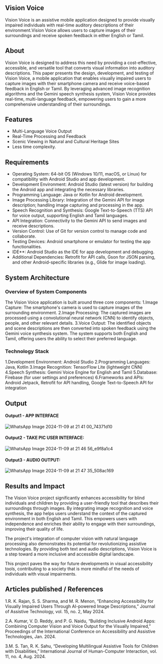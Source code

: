 ## Vision Voice

Vision Voice is an assistive mobile application designed to provide visually impaired individuals with real-time auditory descriptions of their environment.Vision Voice allows users to capture images of their surroundings and receive spoken feedback in either English or Tamil.

## About

Vision Voice is designed to address this need by providing a cost-effective, accessible, and versatile tool that converts visual information into auditory descriptions. This paper presents the design, development, and testing of Vision Voice, a mobile application that enables visually impaired users to capture images with their smartphone camera and receive voice-based feedback in English or Tamil. By leveraging advanced image recognition algorithms and the Gemini speech synthesis system, Vision Voice provides real-time, multi-language feedback, empowering users to gain a more comprehensive understanding of their surroundings.

## Features 

- Multi-Language Voice Output
- Real-Time Processing and Feedback
- Scenic Viewing in Natural and Cultural Heritage Sites
- Less time complexity. 

 
## Requirements

* Operating System: 64-bit OS (Windows 10/11, macOS, or Linux) for compatibility with Android Studio and app development.
* Development Environment: Android Studio (latest version) for building the Android app and integrating the necessary libraries.
* Programming Language: Java or Kotlin for Android development.
* Image Processing Library: Integration of the Gemini API for image description; handling image capturing and processing in the app.
* Speech Recognition and Synthesis: Google Text-to-Speech (TTS) API for voice output, supporting English and Tamil languages.
* API Integration: Connectivity to the Gemini API to send images and receive descriptions.
* Version Control: Use of Git for version control to manage code and collaborate.
* Testing Devices: Android smartphone or emulator for testing the app functionalities.
* IDE**: Android Studio as the IDE for app development and debugging.
* Additional Dependencies: Retrofit for API calls, Gson for JSON parsing, and other Android-specific libraries (e.g., Glide for image loading).

## System Architecture
### Overview of System Components
The Vision Voice application is built around three core components:
1.Image Capture: The smartphone's camera is used to capture images of the surrounding environment.
2.Image Processing: The captured images are processed using a convolutional neural network (CNN) to identify objects, people, and other relevant details.
3.Voice Output: The identified objects and scene descriptions are then converted into spoken feedback using the Gemini voice synthesis system. The system supports both English and Tamil, offering users the ability to select their preferred language.

###  Technology Stack
1.Development Environment: Android Studio
2.Programming Languages: Java, Kotlin
3.Image Recognition: TensorFlow Lite (lightweight CNN)
4.Speech Synthesis: Gemini Voice Engine for English and Tamil
5.Database: Firebase (for user settings and preferences)
6.Frameworks and APIs: Android Jetpack, Retrofit for API handling, Google Text-to-Speech API for integration


## Output 

#### Output1 - APP INTERFACE

![WhatsApp Image 2024-11-09 at 21 41 00_74371d10](https://github.com/user-attachments/assets/fff60885-22ee-4b2c-bce4-ff0c6beda75b)


#### Output2 - TAKE PIC USER INTERFACE:

![WhatsApp Image 2024-11-09 at 21 46 56_e9f8a1c4](https://github.com/user-attachments/assets/28e8bed2-f055-4bfe-913e-b954f2391fcb)


#### Output3 - AUDIO OUTPUT:

![WhatsApp Image 2024-11-09 at 21 47 35_508ac169](https://github.com/user-attachments/assets/36c46873-8fa4-40cc-9abc-d956636d0978) 

 

## Results and Impact
The Vision Voice project significantly enhances accessibility for blind individuals and children by providing a user-friendly tool that describes their surroundings through images. By integrating image recognition and voice synthesis, the app helps users understand the context of the captured environment in both English and Tamil. This empowers users with independence and enriches their ability to engage with their surroundings, improving their quality of life.

The project's integration of computer vision with natural language processing also demonstrates its potential for revolutionizing assistive technologies. By providing both text and audio descriptions, Vision Voice is a step toward a more inclusive and accessible digital landscape.

This project paves the way for future developments in visual accessibility tools, contributing to a society that is more mindful of the needs of individuals with visual impairments.

## Articles published / References

1.R. K. Rajan, S. S. Sharma, and M. R. Menon, “Enhancing Accessibility for Visually Impaired Users Through AI-powered Image Descriptions,” Journal of Assistive Technology, vol. 15, no. 2, May 2024.

2.A. Kumar, V. D. Reddy, and P. G. Naidu, “Building Inclusive Android Apps: Combining Computer Vision and Voice Output for the Visually Impaired,” Proceedings of the International Conference on Accessibility and Assistive Technologies, Jan. 2024.

3.M. S. Tan, R. K. Sahu, “Developing Multilingual Assistive Tools for Children with Disabilities,” International Journal of Human-Computer Interaction, vol. 11, no. 4, Aug. 2024.



